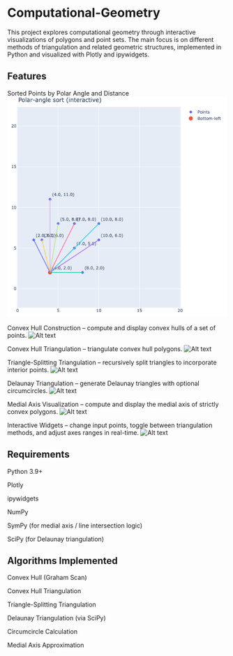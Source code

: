 # Computational-Geometry

This project explores computational geometry through interactive visualizations of polygons and point sets. The main focus is on different methods of triangulation and related geometric structures, implemented in Python and visualized with Plotly and ipywidgets.

## Features
Sorted Points by Polar Angle and Distance
![Sorted Points by Polar Angle and Distance](https://github.com/RoseRahimi/Computational-Geometry/blob/main/sortPolarAng.png)

Convex Hull Construction – compute and display convex hulls of a set of points.
![Alt text](/Users/fatimarahimi/Desktop/Computational-Geometry/convexHullPlot.png)

Convex Hull Triangulation – triangulate convex hull polygons.
![Alt text](/Users/fatimarahimi/Desktop/Computational-Geometry/convTri.png)

Triangle-Splitting Triangulation – recursively split triangles to incorporate interior points.
![Alt text](/Users/fatimarahimi/Desktop/Computational-Geometry/convTri.png)

Delaunay Triangulation – generate Delaunay triangles with optional circumcircles.
![Alt text](/Users/fatimarahimi/Desktop/Computational-Geometry/convTri.png)

Medial Axis Visualization – compute and display the medial axis of strictly convex polygons.
![Alt text](/Users/fatimarahimi/Desktop/Computational-Geometry/convTri.png)

Interactive Widgets – change input points, toggle between triangulation methods, and adjust axes ranges in real-time.
![Alt text](/Users/fatimarahimi/Desktop/Computational-Geometry/convTri.png)

## Requirements

Python 3.9+

Plotly

ipywidgets

NumPy

SymPy
 (for medial axis / line intersection logic)

SciPy
 (for Delaunay triangulation)

## Algorithms Implemented

Convex Hull (Graham Scan)

Convex Hull Triangulation

Triangle-Splitting Triangulation

Delaunay Triangulation (via SciPy)

Circumcircle Calculation

Medial Axis Approximation 



